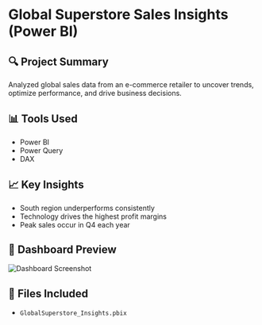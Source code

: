 # Global Superstore Sales Insights (Power BI)

## 🔍 Project Summary
Analyzed global sales data from an e-commerce retailer to uncover trends, optimize performance, and drive business decisions.

## 📊 Tools Used
- Power BI
- Power Query
- DAX

## 📈 Key Insights
- South region underperforms consistently
- Technology drives the highest profit margins
- Peak sales occur in Q4 each year

## 📸 Dashboard Preview
![Dashboard Screenshot](link)

## 📂 Files Included
- `GlobalSuperstore_Insights.pbix`
